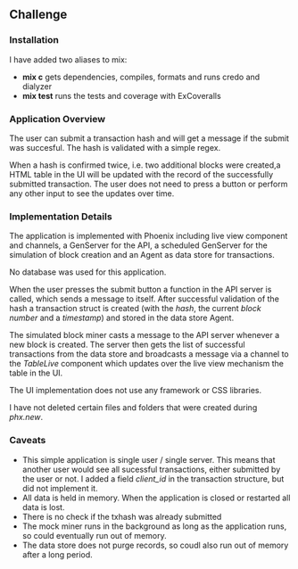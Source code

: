 ## Challenge

### Installation 

I have added two aliases to mix: 
- **mix c** gets dependencies, compiles, formats and runs credo and dialyzer
- **mix test**  runs the tests and coverage with ExCoveralls

### Application Overview

The user can submit a transaction hash and will get a message if the submit was succesful. The hash is validated with a simple regex. 

When a hash is confirmed twice, i.e. two additional blocks were created,a HTML table in the UI will be updated with the record of the successfully submitted transaction. The user does not need to press a button or perform any other input to see the updates over time.

### Implementation Details

The application is implemented with Phoenix including live view component and channels, a GenServer for the API, a scheduled GenServer for the simulation of block creation and an Agent as data store for transactions.

No database was used for this application.

When the user presses the submit button a function in the API server is called, which sends a message to itself. After successful validation of the hash a transaction struct is created (with the *hash*, the current *block number* and a *timestamp*) and stored in the data store Agent.

The simulated block miner casts a message to the API server whenever a new block is created. The server then gets the list of successful transactions from the data store and broadcasts a message via a channel to the *TableLive* component which updates over the live view mechanism the table in the UI.

The UI implementation does not use any framework or CSS libraries. 

I have not deleted certain files and folders that were created during *phx.new*.

### Caveats

- This simple application is single user / single server. This means that another user would see all sucessful transactions, either submitted by the user or not. I added a field *client_id* in the transaction structure, but did not implement it.
- All data is held in memory. When the application is closed or restarted all data is lost.
- There is no check if the txhash was already submitted
- The mock miner runs in the background as long as the application runs, so could eventually run out of memory.
- The data store does not purge records, so coudl also run out of memory after a long period.

